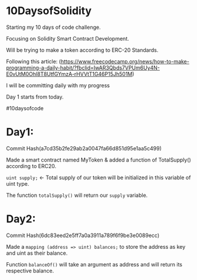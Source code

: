# 10DaysofSolidity

Starting my 10 days of code challenge.

Focusing on Solidity Smart Contract Development.

Will be trying to make a token according to ERC-20 Standards.

Following this article: (https://www.freecodecamp.org/news/how-to-make-programming-a-daily-habit/?fbclid=IwAR3Qbds7VPUm6Uy4N-E0vUtM0Ohl8T8UtfGYmzA-rHVVtT1G46P15Jh501M)

I will be committing daily with my progress

Day 1 starts from today.

#10daysofcode 

# Day1:

Commit Hash(a7cd35b2fe29ab2a0047fa66d851d95e1aa5c499)

Made a smart contract named MyToken & added a function of TotalSupply() according to ERC20.

``uint supply;`` <- Total supply of our token will be initialized in this variable of uint type.

The function ``totalSupply()`` will return our ``supply`` variable.

# Day2:

Commit Hash(6dc83eed2e5ff7a0a3911a789f6f9be3e0089ecc)

Made a ``mapping (address => uint) balances;`` to store the address as key and uint as their balance.

Function ``balanceOf()`` will take an argument as address and will return its respective balance.

